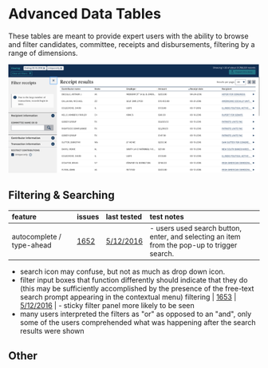 # Advanced Data Tables

These tables are meant to provide expert users with the ability to browse and filter candidates, committee, receipts and disbursements, filtering by a range of dimensions.

![Image of data tables receipts table](assets/receipts.png)

## Filtering & Searching

feature                   | issues                                             | last tested   | test notes
:------------------------ | :------------------------------------------------- | :------------ | :------------------------------------------------------------------------------------------------------------------------------------------------------------------------------------------------------------------------------------------------------------------------------------------------------------------------------------------------------------
autocomplete / type-ahead | [1652](https://github.com/18F/openFEC/issues/1652) | [5/12/2016]() | - users used search button, enter, and selecting an item from the pop-up to trigger search.
- search icon may confuse, but not as much as drop down icon.
- filter input boxes that function differently should indicate that they do (this may be sufficiently accomplished by the presence of the free-text search prompt appearing in the contextual menu)
filtering                 | [1653](https://github.com/18F/openFEC/issues/1653) | [5/12/2016]() | - sticky filter panel more likely to be seen
- many users interpreted the filters as "or" as opposed to an "and", only some of the users comprehended what was happening after the search results were shown

## Other
